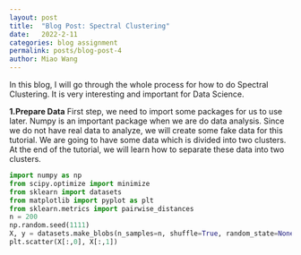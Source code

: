 ```yaml
---
layout: post
title:  "Blog Post: Spectral Clustering"
date:   2022-2-11
categories: blog assignment
permalink: posts/blog-post-4
author: Miao Wang
---
```

In this blog, I will go through the whole process for how to do Spectral Clustering. It is very interesting and important for Data Science. 

**1.Prepare Data**
First step, we need to import some packages for us to use later. Numpy is an important package when we are do data analysis. Since we do not have real data 
to analyze, we will create some fake data for this tutorial. We are going to have some data which is divided into two clusters. At the end of the tutorial, we 
will learn how to separate these data into two clusters.
```python
import numpy as np
from scipy.optimize import minimize
from sklearn import datasets
from matplotlib import pyplot as plt
from sklearn.metrics import pairwise_distances
n = 200
np.random.seed(1111)
X, y = datasets.make_blobs(n_samples=n, shuffle=True, random_state=None, centers = 2, cluster_std = 2.0)
plt.scatter(X[:,0], X[:,1])
```
